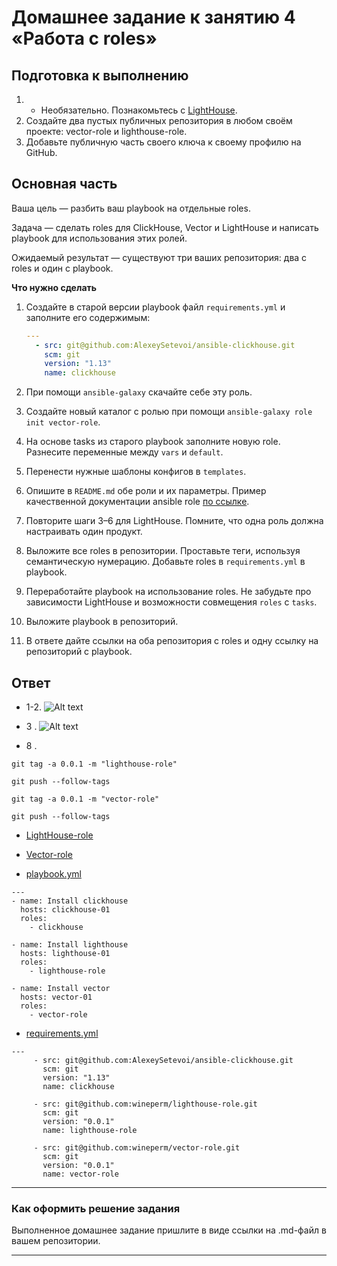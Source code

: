 # Домашнее задание к занятию 4 «Работа с roles»

## Подготовка к выполнению

1. * Необязательно. Познакомьтесь с [LightHouse](https://youtu.be/ymlrNlaHzIY?t=929).
2. Создайте два пустых публичных репозитория в любом своём проекте: vector-role и lighthouse-role.
3. Добавьте публичную часть своего ключа к своему профилю на GitHub.

## Основная часть

Ваша цель — разбить ваш playbook на отдельные roles. 

Задача — сделать roles для ClickHouse, Vector и LightHouse и написать playbook для использования этих ролей. 

Ожидаемый результат — существуют три ваших репозитория: два с roles и один с playbook.

**Что нужно сделать**

1. Создайте в старой версии playbook файл `requirements.yml` и заполните его содержимым:

   ```yaml
   ---
     - src: git@github.com:AlexeySetevoi/ansible-clickhouse.git
       scm: git
       version: "1.13"
       name: clickhouse 
   ```

2. При помощи `ansible-galaxy` скачайте себе эту роль.
3. Создайте новый каталог с ролью при помощи `ansible-galaxy role init vector-role`.
4. На основе tasks из старого playbook заполните новую role. Разнесите переменные между `vars` и `default`. 
5. Перенести нужные шаблоны конфигов в `templates`.
6. Опишите в `README.md` обе роли и их параметры. Пример качественной документации ansible role [по ссылке](https://github.com/cloudalchemy/ansible-prometheus).
7. Повторите шаги 3–6 для LightHouse. Помните, что одна роль должна настраивать один продукт.
8. Выложите все roles в репозитории. Проставьте теги, используя семантическую нумерацию. Добавьте roles в `requirements.yml` в playbook.
9. Переработайте playbook на использование roles. Не забудьте про зависимости LightHouse и возможности совмещения `roles` с `tasks`.
10. Выложите playbook в репозиторий.
11. В ответе дайте ссылки на оба репозитория с roles и одну ссылку на репозиторий с playbook.

## Ответ

- 1-2. ![Alt text](https://github.com/wineperm/SHDEVOPS-2/assets/15356046/f56429dc-825a-4d2d-9c6b-c86ac0537591)

- 3 . ![Alt text](https://github.com/wineperm/SHDEVOPS-2/assets/15356046/753f7d84-accc-4f77-beb7-5c8c31e31de7)

- 8 . 
```
git tag -a 0.0.1 -m "lighthouse-role" 
      
git push --follow-tags
      
git tag -a 0.0.1 -m "vector-role" 
      
git push --follow-tags 
```

- [LightHouse-role](https://github.com/wineperm/lighthouse-role.git)

- [Vector-role](https://github.com/wineperm/vector-role.git)

- [playbook.yml](https://github.com/wineperm/SHDEVOPS-2/blob/main/mnt-homeworks/08-ansible-04-role/playbook/playbook.yml)
```
---
- name: Install clickhouse
  hosts: clickhouse-01
  roles: 
    - clickhouse

- name: Install lighthouse
  hosts: lighthouse-01
  roles: 
    - lighthouse-role

- name: Install vector
  hosts: vector-01
  roles:
    - vector-role
```

- [requirements.yml](https://github.com/wineperm/SHDEVOPS-2/blob/main/mnt-homeworks/08-ansible-04-role/playbook/requirements.yml)
```
---
     - src: git@github.com:AlexeySetevoi/ansible-clickhouse.git
       scm: git
       version: "1.13"
       name: clickhouse

     - src: git@github.com:wineperm/lighthouse-role.git
       scm: git
       version: "0.0.1"
       name: lighthouse-role

     - src: git@github.com:wineperm/vector-role.git
       scm: git
       version: "0.0.1"
       name: vector-role
```

---

### Как оформить решение задания

Выполненное домашнее задание пришлите в виде ссылки на .md-файл в вашем репозитории.

---
